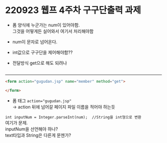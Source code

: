 # 220923 웹프 4주차 구구단출력 과제

* 폼 양식에 누군가는 num이 있어야함.  
    그것을 어떻게든 실어와서 여기서 처리해야함
* num이 문자로 넘어온다. 
* int값으로 구구단을 제어해야함??


* 전달방식 get으로 해도 되려나

```html

```

---

```html
<form action="gugudan.jsp" name="member" method="get">

</form>
```

* 폼 태그 `action="gugudan.jsp"`   
-> action 뒤에 넘어갈 페이지 파일 이름을 적어야 하는듯


`int inputNum = Integer.parseInt(num);  //String을 int형으로 변환`  
여기가 문제.  
inputNum을 선언해야 하나?  
text타입과 String은 다른게 문젠가?  
